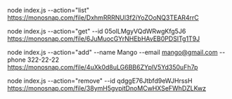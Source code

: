 node index.js --action="list"
https://monosnap.com/file/DxhmRRRNUl3f2iYoZOoNQ3TEAR4rrC

node index.js --action="get" --id 05olLMgyVQdWRwgKfg5J6
https://monosnap.com/file/6JuMuocGYrNHEbHAvEB0PDSITg1T9J

node index.js --action="add" --name Mango --email mango@gmail.com --phone 322-22-22
https://monosnap.com/file/4uXk0d8uLG6BB6ZYplV5Yd350uFh7p

node index.js --action="remove" --id qdggE76Jtbfd9eWJHrssH
https://monosnap.com/file/38ymH5gvpitDnoMCwHXSeFWhDZLKwz

